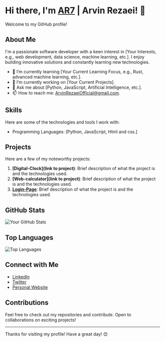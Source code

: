 # Hi there, I'm [AR7](ar123456.netlify.app) | Arvin Rezaei! 👋

Welcome to my GitHub profile!

## About Me

I'm a passionate software developer with a keen interest in [Your Interests, e.g., web development, data science, machine learning, etc.]. I enjoy building innovative solutions and constantly learning new technologies.

- 🌱 I’m currently learning [Your Current Learning Focus, e.g., Rust, advanced machine learning, etc.].
- 🔭 I’m currently working on [Your Current Projects].
- 💬 Ask me about [Python, JavaScript, Artificial Intelligence, etc.].
- 📫 How to reach me: [ArvinRezaeiOfficial@gmail.com](mailto:ArvinRezaeiOfficial@gmail.com).
<!-- 😄 Pronouns: [Your Pronouns].
- ⚡ Fun fact: [].-->

## Skills

Here are some of the technologies and tools I work with:

- Programming Languages: [Python, JavaScript, Html and css.]
<!-- Frameworks and Libraries: [List of Frameworks/Libraries, e.g., React, Node.js, TensorFlow, etc.]-->
<!-- Tools: [List of Tools, e.g., Docker, Git, VS Code, etc.]
- Databases: [List of Databases, e.g., MySQL, MongoDB, PostgreSQL, etc.]
- Cloud Services: [List of Cloud Services, e.g., AWS, Azure, Google Cloud, etc.]-->

## Projects

Here are a few of my noteworthy projects:

1. **[Digital-Clock](link to project)**: Brief description of what the project is and the technologies used.
2. **[Web-calculator](link to project)**: Brief description of what the project is and the technologies used.
3. **[Login-Page](https://github.com/ThisIsAR7/Login-Page.git)**: Brief description of what the project is and the technologies used.

## GitHub Stats

![Your GitHub Stats](https://github-readme-stats.vercel.app/api?username=your-github-username&show_icons=true&theme=radical)

## Top Languages

![Top Languages](https://github-readme-stats.vercel.app/api/top-langs/?username=ThisIsAR7&layout=compact&theme=radical)

## Connect with Me

- [LinkedIn](https://www.linkedin.com/in/ThisIsAR7)
- [Twitter](https://twitter.com/ThisIsAR7)
- [Personal Website](https://ar123456.netlify.app)

## Contributions

Feel free to check out my repositories and contribute. Open to collaborations on exciting projects!

---

Thanks for visiting my profile! Have a great day! 😊
